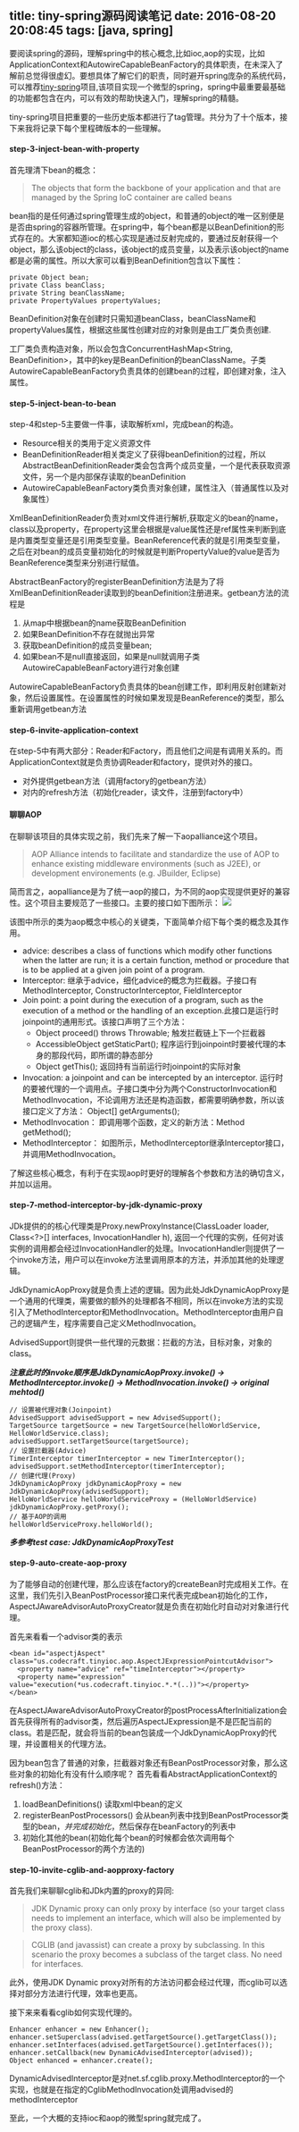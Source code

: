 title: tiny-spring源码阅读笔记
date: 2016-08-20 20:08:45
tags: [java, spring]
---
要阅读spring的源码，理解spring中的核心概念,比如ioc,aop的实现，比如ApplicationContext和AutowireCapableBeanFactory的具体职责，在未深入了解前总觉得很虚幻。要想具体了解它们的职责，同时避开spring庞杂的系统代码，可以推荐[tiny-spring](https://github.com/code4craft/tiny-spring)项目,该项目实现一个微型的spring，spring中最重要最基础的功能都包含在内，可以有效的帮助快速入门，理解spring的精髓。

tiny-spring项目把重要的一些历史版本都进行了tag管理。共分为了十个版本，接下来我将记录下每个里程碑版本的一些理解。

#### step-3-inject-bean-with-property

首先理清下bean的概念：

> The objects that form the backbone of your application and that are managed by the Spring IoC container are called beans

bean指的是任何通过spring管理生成的object，和普通的object的唯一区别便是是否由spring的容器所管理。在spring中，每个bean都是以BeanDefinition的形式存在的。大家都知道ioc的核心实现是通过反射完成的，要通过反射获得一个object，那么该object的class，该object的成员变量，以及表示该object的name都是必需的属性。所以大家可以看到BeanDefinition包含以下属性：
```
private Object bean;
private Class beanClass;
private String beanClassName;
private PropertyValues propertyValues;
```
BeanDefinition对象在创建时只需知道beanClass，beanClassName和propertyValues属性，根据这些属性创建对应的对象则是由工厂类负责创建.

工厂类负责构造对象，所以会包含ConcurrentHashMap<String, BeanDefinition>，其中的key是BeanDefinition的beanClassName。子类AutowireCapableBeanFactory负责具体的创建bean的过程，即创建对象，注入属性。

#### step-5-inject-bean-to-bean
step-4和step-5主要做一件事，读取解析xml，完成bean的构造。
- Resource相关的类用于定义资源文件
- BeanDefinitionReader相关类定义了获得beanDefinition的过程，所以AbstractBeanDefinitionReader类会包含两个成员变量，一个是代表获取资源文件，另一个是内部保存读取的beanDefinition
- AutowireCapableBeanFactory类负责对象创建，属性注入（普通属性以及对象属性）

XmlBeanDefinitionReader负责对xml文件进行解析,获取定义的bean的name，class以及property，在property这里会根据是value属性还是ref属性来判断到底是内置类型变量还是引用类型变量。BeanReference代表的就是引用类型变量，之后在对bean的成员变量初始化的时候就是判断PropertyValue的value是否为BeanReference类型来分别进行赋值。

AbstractBeanFactory的registerBeanDefinition方法是为了将XmlBeanDefinitionReader读取到的beanDefinition注册进来。getbean方法的流程是
1. 从map中根据bean的name获取BeanDefinition
2. 如果BeanDefinition不存在就抛出异常
3. 获取beanDefinition的成员变量bean;
4. 如果bean不是null直接返回，如果是null就调用子类AutowireCapableBeanFactory进行对象创建

AutowireCapableBeanFactory负责具体的bean创建工作，即利用反射创建新对象，然后设置属性。在设置属性的时候如果发现是BeanReference的类型，那么重新调用getbean方法

#### step-6-invite-application-context
在step-5中有两大部分：Reader和Factory，而且他们之间是有调用关系的。而ApplicationContext就是负责协调Reader和factory，提供对外的接口。
- 对外提供getbean方法（调用factory的getbean方法）
- 对内的refresh方法（初始化reader，读文件，注册到factory中）

#### 聊聊AOP
在聊聊该项目的具体实现之前，我们先来了解一下aopalliance这个项目。
> AOP Alliance intends to facilitate and standardize the use of AOP to enhance existing middleware environments (such as J2EE), or development environements (e.g. JBuilder, Eclipse)

简而言之，aopalliance是为了统一aop的接口，为不同的aop实现提供更好的兼容性。这个项目主要规范了一些接口。主要的接口如下图所示：
![](/img/aopalliance.png)

该图中所示的类为aop概念中核心的关键类，下面简单介绍下每个类的概念及其作用。

- advice: describes a class of functions which modify other functions when the latter are run; it is a certain function, method or procedure that is to be applied at a given join point of a program.
- Interceptor: 继承于advice，细化advice的概念为拦截器。子接口有MethodInterceptor, ConstructorInterceptor, FieldInterceptor
- Join point: a point during the execution of a program, such as the execution of a method or the handling of an exception.此接口是运行时joinpoint的通用形式。该接口声明了三个方法：
  - Object proceed() throws Throwable; 触发拦截链上下一个拦截器
  - AccessibleObject getStaticPart(); 程序运行到joinpoint时要被代理的本身的那段代码，即所谓的静态部分
  - Object getThis(); 返回持有当前运行时joinpoint的实际对象
- Invocation: a joinpoint and can be intercepted by an interceptor. 运行时的要被代理的一个调用点。子接口类中分为两个ConstructorInvocation和MethodInvocation，不论调用方法还是构造函数，都需要明确参数，所以该接口定义了方法： Object[] getArguments();
- MethodInvocation： 即调用哪个函数，定义的新方法：Method getMethod();
- MethodInterceptor： 如图所示，MethodInterceptor继承Interceptor接口，并调用MethodInvocation。

了解这些核心概念，有利于在实现aop时更好的理解各个参数和方法的确切含义，并加以运用。

#### step-7-method-interceptor-by-jdk-dynamic-proxy
JDk提供的的核心代理类是Proxy.newProxyInstance(ClassLoader loader, Class<?>[] interfaces, InvocationHandler h), 返回一个代理的实例，任何对该实例的调用都会经过InvocationHandler的处理。InvocationHandler则提供了一个invoke方法，用户可以在invoke方法里调用原本的方法，并添加其他的处理逻辑。

JdkDynamicAopProxy就是负责上述的逻辑。因为此处JdkDynamicAopProxy是一个通用的代理类，需要做的额外的处理都各不相同，所以在invoke方法的实现引入了MethodInterceptor和MethodInvocation。MethodInterceptor由用户自己的逻辑产生，程序需要自己定义MethodInvocation。

AdvisedSupport则提供一些代理的元数据：拦截的方法，目标对象，对象的class。

***注意此时的invoke顺序是JdkDynamicAopProxy.invoke() -> MethodInterceptor.invoke() -> MethodInvocation.invoke() -> original mehtod()***
```
// 设置被代理对象(Joinpoint)
AdvisedSupport advisedSupport = new AdvisedSupport();
TargetSource targetSource = new TargetSource(helloWorldService, HelloWorldService.class);
advisedSupport.setTargetSource(targetSource);
// 设置拦截器(Advice)
TimerInterceptor timerInterceptor = new TimerInterceptor();
advisedSupport.setMethodInterceptor(timerInterceptor);
// 创建代理(Proxy)
JdkDynamicAopProxy jdkDynamicAopProxy = new JdkDynamicAopProxy(advisedSupport);
HelloWorldService helloWorldServiceProxy = (HelloWorldService) jdkDynamicAopProxy.getProxy();
// 基于AOP的调用
helloWorldServiceProxy.helloWorld();
```

***多参考test case: JdkDynamicAopProxyTest***

#### step-9-auto-create-aop-proxy
为了能够自动的创建代理，那么应该在factory的createBean时完成相关工作。在这里，我们先引入BeanPostProcessor接口来代表完成bean初始化的工作，AspectJAwareAdvisorAutoProxyCreator就是负责在初始化时自动对对象进行代理。

首先来看看一个advisor类的表示
```
<bean id="aspectjAspect" class="us.codecraft.tinyioc.aop.AspectJExpressionPointcutAdvisor">
  <property name="advice" ref="timeInterceptor"></property>
  <property name="expression" value="execution(*us.codecraft.tinyioc.*.*(..))"></property>
</bean>
```
在AspectJAwareAdvisorAutoProxyCreator的postProcessAfterInitialization会首先获得所有的advisor类，然后遍历AspectJExpression是不是匹配当前的class。若是匹配，就会将当前的bean包装成一个JdkDynamicAopProxy的代理，并设置相关的代理方法。

因为bean包含了普通的对象，拦截器对象还有BeanPostProcessor对象，那么这些对象的初始化有没有什么顺序呢？
首先看看AbstractApplicationContext的refresh()方法：
1. loadBeanDefinitions() 读取xml中bean的定义
2. registerBeanPostProcessors() 会从bean列表中找到BeanPostProcessor类型的bean，*并完成初始化*，然后保存在beanFactory的列表中
3. 初始化其他的bean(初始化每个bean的时候都会依次调用每个BeanPostProcessor的两个方法的)

#### step-10-invite-cglib-and-aopproxy-factory
首先我们来聊聊cglib和JDk内置的proxy的异同:
> JDK Dynamic proxy can only proxy by interface (so your target class needs to implement an interface, which will also be implemented by the proxy class).

> CGLIB (and javassist) can create a proxy by subclassing. In this scenario the proxy becomes a subclass of the target class. No need for interfaces.

此外，使用JDK Dynamic proxy对所有的方法访问都会经过代理，而cglib可以选择对部分方法进行代理，效率也更高。

接下来来看看cglib如何实现代理的。
```
Enhancer enhancer = new Enhancer();
enhancer.setSuperclass(advised.getTargetSource().getTargetClass());
enhancer.setInterfaces(advised.getTargetSource().getInterfaces());
enhancer.setCallback(new DynamicAdvisedInterceptor(advised));
Object enhanced = enhancer.create();
```
DynamicAdvisedInterceptor是对net.sf.cglib.proxy.MethodInterceptor的一个实现，也就是在指定的CglibMethodInvocation处调用advised的methodInterceptor

至此，一个大概的支持ioc和aop的微型spring就完成了。
